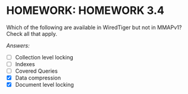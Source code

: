 # HOMEWORK: HOMEWORK 3.4
Which of the following are available in WiredTiger but not in MMAPv1? Check all that apply.

*Answers:*
- [ ] Collection level locking
- [ ] Indexes
- [ ] Covered Queries
- [x] Data compression
- [x] Document level locking
